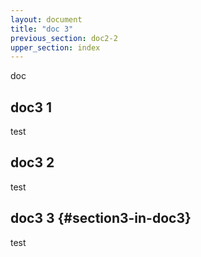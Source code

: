 ```yaml
---
layout: document
title: "doc 3"
previous_section: doc2-2
upper_section: index
---
```

doc

## doc3 1
test

## doc3 2
test

## doc3 3 {#section3-in-doc3}
test

